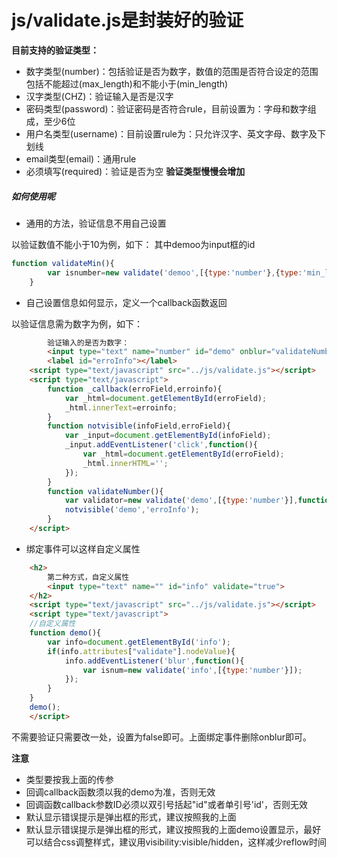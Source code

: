 # js/validate.js是封装好的验证
**目前支持的验证类型：**
* 数字类型(number)：包括验证是否为数字，数值的范围是否符合设定的范围包括不能超过(max_length)和不能小于(min_length)
* 汉字类型(CHZ)：验证输入是否是汉字
* 密码类型(password)：验证密码是否符合rule，目前设置为：字母和数字组成，至少6位
* 用户名类型(username)：目前设置rule为：只允许汉字、英文字母、数字及下划线
* email类型(email)：通用rule
* 必须填写(required)：验证是否为空
**验证类型慢慢会增加**
##### 如何使用呢
* 通用的方法，验证信息不用自己设置

以验证数值不能小于10为例，如下：
其中demoo为input框的id

```javascript
function validateMin(){
        var isnumber=new validate('demoo',[{type:'number'},{type:'min_length',val:10}]);//其实不用验证是否为数字了，验证大小的时候会验证是否为数字，这里只是举个例子可以组合验证
    }
```

* 自己设置信息如何显示，定义一个callback函数返回

以验证信息需为数字为例，如下：

```html
        验证输入的是否为数字：
        <input type="text" name="number" id="demo" onblur="validateNumber()">
        <label id="erroInfo"></label>
    <script type="text/javascript" src="../js/validate.js"></script>
    <script type="text/javascript">
        function _callback(erroField,erroinfo){
            var _html=document.getElementById(erroField);
            _html.innerText=erroinfo;
        }
        function notvisible(infoField,erroField){
            var _input=document.getElementById(infoField);
            _input.addEventListener('click',function(){
                var _html=document.getElementById(erroField);
                _html.innerHTML='';
            });
        }
        function validateNumber(){
            var validator=new validate('demo',[{type:'number'}],function(){return _callback('erroInfo','请输入数字...姐！');});//验证信息自己设定
            notvisible('demo','erroInfo');
        }
    </script>
```


* 绑定事件可以这样自定义属性

```html
    <h2>
        第二种方式，自定义属性
        <input type="text" name="" id="info" validate="true">
    </h2>
    <script type="text/javascript" src="../js/validate.js"></script>
    <script type="text/javascript">
    //自定义属性
    function demo(){
        var info=document.getElementById('info');
        if(info.attributes["validate"].nodeValue){
            info.addEventListener('blur',function(){
                var isnum=new validate('info',[{type:'number'}]);
            });
        }
    }
    demo();
    </script>
```

不需要验证只需要改一处，设置为false即可。上面绑定事件删除onblur即可。

**注意**

* 类型要按我上面的传参
* 回调callback函数须以我的demo为准，否则无效
* 回调函数callback参数ID必须以双引号括起"id"或者单引号'id'，否则无效
* 默认显示错误提示是弹出框的形式，建议按照我的上面
* 默认显示错误提示是弹出框的形式，建议按照我的上面demo设置显示，最好可以结合css调整样式，建议用visibility:visible/hidden，这样减少reflow时间